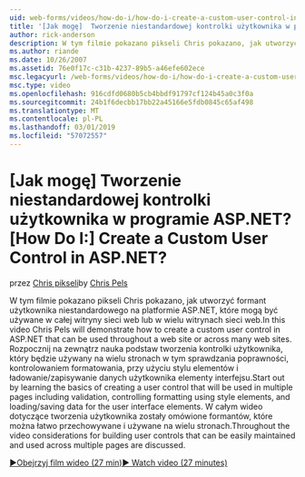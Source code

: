 ```yaml
---
uid: web-forms/videos/how-do-i/how-do-i-create-a-custom-user-control-in-aspnet
title: '[Jak mogę]  Tworzenie niestandardowej kontrolki użytkownika w programie ASP.NET? | Microsoft Docs'
author: rick-anderson
description: W tym filmie pokazano pikseli Chris pokazano, jak utworzyć formant użytkownika niestandardowego na platformie ASP.NET, które mogą być używane w całej witryny sieci web lub w wielu witrynach sieci web. Komórce jednowątkowej...
ms.author: riande
ms.date: 10/26/2007
ms.assetid: 76e0f17c-c31b-4237-89b5-a46efe602ece
msc.legacyurl: /web-forms/videos/how-do-i/how-do-i-create-a-custom-user-control-in-aspnet
msc.type: video
ms.openlocfilehash: 916cdfd0680b5cb4bbdf91797cf124b45a0c3f0a
ms.sourcegitcommit: 24b1f6decbb17bb22a45166e5fdb0845c65af498
ms.translationtype: MT
ms.contentlocale: pl-PL
ms.lasthandoff: 03/01/2019
ms.locfileid: "57072557"
---
```

<a name="how-do-i--create-a-custom-user-control-in-aspnet"></a><span data-ttu-id="6c0d6-105">[Jak mogę]  Tworzenie niestandardowej kontrolki użytkownika w programie ASP.NET?</span><span class="sxs-lookup"><span data-stu-id="6c0d6-105">[How Do I:]  Create a Custom User Control in ASP.NET?</span></span>
====================
<span data-ttu-id="6c0d6-106">przez [Chris pikseli](https://twitter.com/chrispels)</span><span class="sxs-lookup"><span data-stu-id="6c0d6-106">by [Chris Pels](https://twitter.com/chrispels)</span></span>

<span data-ttu-id="6c0d6-107">W tym filmie pokazano pikseli Chris pokazano, jak utworzyć formant użytkownika niestandardowego na platformie ASP.NET, które mogą być używane w całej witryny sieci web lub w wielu witrynach sieci web.</span><span class="sxs-lookup"><span data-stu-id="6c0d6-107">In this video Chris Pels will demonstrate how to create a custom user control in ASP.NET that can be used throughout a web site or across many web sites.</span></span> <span data-ttu-id="6c0d6-108">Rozpocznij na zewnątrz nauka podstaw tworzenia kontrolki użytkownika, który będzie używany na wielu stronach w tym sprawdzania poprawności, kontrolowaniem formatowania, przy użyciu stylu elementów i ładowanie/zapisywanie danych użytkownika elementy interfejsu.</span><span class="sxs-lookup"><span data-stu-id="6c0d6-108">Start out by learning the basics of creating a user control that will be used in multiple pages including validation, controlling formatting using style elements, and loading/saving data for the user interface elements.</span></span> <span data-ttu-id="6c0d6-109">W całym wideo dotyczące tworzenia użytkownika zostały omówione formantów, które można łatwo przechowywane i używane na wielu stronach.</span><span class="sxs-lookup"><span data-stu-id="6c0d6-109">Throughout the video considerations for building user controls that can be easily maintained and used across multiple pages are discussed.</span></span>

[<span data-ttu-id="6c0d6-110">&#9654;Obejrzyj film wideo (27 min)</span><span class="sxs-lookup"><span data-stu-id="6c0d6-110">&#9654; Watch video (27 minutes)</span></span>](https://channel9.msdn.com/Blogs/ASP-NET-Site-Videos/how-do-i-create-a-custom-user-control-in-aspnet)
